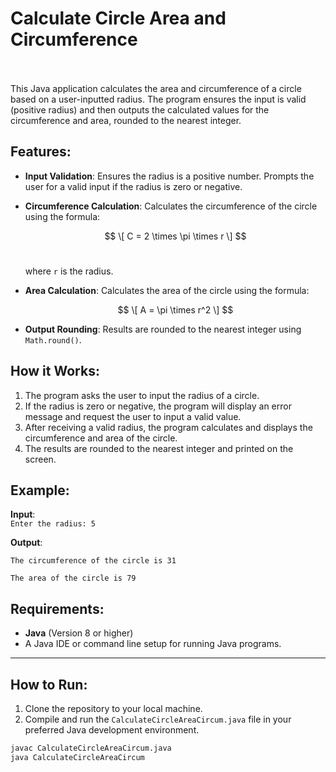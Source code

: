 # Calculate Circle Area and Circumference
<br><br>
This Java application calculates the area and circumference of a circle based on a user-inputted radius. The program ensures the input is valid (positive radius) and then outputs the calculated values for the circumference and area, rounded to the nearest integer.<br>

## Features: <br>

- **Input Validation**: Ensures the radius is a positive number. Prompts the user for a valid input if the radius is zero or negative. <br>

- **Circumference Calculation**: Calculates the circumference of the circle using the formula: <br>

  $$
  \[
  C = 2 \times \pi \times r
  \]
  $$ <br>

  where `r` is the radius. <br>

- **Area Calculation**: Calculates the area of the circle using the formula: <br>

  $$
  \[
  A = \pi \times r^2
  \]
  $$
  
- **Output Rounding**: Results are rounded to the nearest integer using `Math.round()`. <br>

## How it Works: <br>
1. The program asks the user to input the radius of a circle. <br>
2. If the radius is zero or negative, the program will display an error message and request the user to input a valid value. <br>
3. After receiving a valid radius, the program calculates and displays the circumference and area of the circle. <br>
4. The results are rounded to the nearest integer and printed on the screen. <br>

## Example: <br>

**Input**:  
`Enter the radius: 5`

**Output**:



`The circumference of the circle is 31`

`The area of the circle is 79`

## Requirements:<br>

- **Java** (Version 8 or higher)<br>
- A Java IDE or command line setup for running Java programs.<br>

---

## How to Run:<br>

1. Clone the repository to your local machine.<br>
2. Compile and run the `CalculateCircleAreaCircum.java` file in your preferred Java development environment.<br>

```bash
javac CalculateCircleAreaCircum.java
java CalculateCircleAreaCircum
